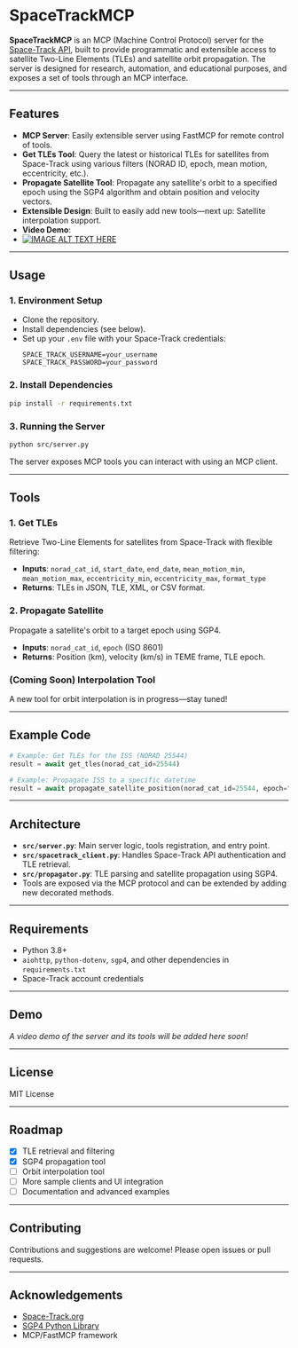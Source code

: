 # SpaceTrackMCP

**SpaceTrackMCP** is an MCP (Machine Control Protocol) server for the [Space-Track API](https://www.space-track.org/), built to provide programmatic and extensible access to satellite Two-Line Elements (TLEs) and satellite orbit propagation. The server is designed for research, automation, and educational purposes, and exposes a set of tools through an MCP interface.

---

## Features

- **MCP Server**: Easily extensible server using FastMCP for remote control of tools.
- **Get TLEs Tool**: Query the latest or historical TLEs for satellites from Space-Track using various filters (NORAD ID, epoch, mean motion, eccentricity, etc.).
- **Propagate Satellite Tool**: Propagate any satellite's orbit to a specified epoch using the SGP4 algorithm and obtain position and velocity vectors.
- **Extensible Design**: Built to easily add new tools—next up: Satellite interpolation support.
- **Video Demo**:
- [![IMAGE ALT TEXT HERE](https://img.youtube.com/vi/w21zwpXZgAE/0.jpg)]([https://www.youtube.com/watch?v=YOUTUBE_VIDEO_ID_HERE](https://youtu.be/w21zwpXZgAE))

---

## Usage

### 1. Environment Setup

- Clone the repository.
- Install dependencies (see below).
- Set up your `.env` file with your Space-Track credentials:
  ```
  SPACE_TRACK_USERNAME=your_username
  SPACE_TRACK_PASSWORD=your_password
  ```

### 2. Install Dependencies

```bash
pip install -r requirements.txt
```

### 3. Running the Server

```bash
python src/server.py
```

The server exposes MCP tools you can interact with using an MCP client.

---

## Tools

### 1. Get TLEs

Retrieve Two-Line Elements for satellites from Space-Track with flexible filtering:

- **Inputs**: `norad_cat_id`, `start_date`, `end_date`, `mean_motion_min`, `mean_motion_max`, `eccentricity_min`, `eccentricity_max`, `format_type`
- **Returns**: TLEs in JSON, TLE, XML, or CSV format.

### 2. Propagate Satellite

Propagate a satellite's orbit to a target epoch using SGP4.

- **Inputs**: `norad_cat_id`, `epoch` (ISO 8601)
- **Returns**: Position (km), velocity (km/s) in TEME frame, TLE epoch.

### (Coming Soon) Interpolation Tool

A new tool for orbit interpolation is in progress—stay tuned!

---

## Example Code

```python
# Example: Get TLEs for the ISS (NORAD 25544)
result = await get_tles(norad_cat_id=25544)

# Example: Propagate ISS to a specific datetime
result = await propagate_satellite_position(norad_cat_id=25544, epoch="2025-07-15T00:00:00Z")
```

---

## Architecture

- **`src/server.py`**: Main server logic, tools registration, and entry point.
- **`src/spacetrack_client.py`**: Handles Space-Track API authentication and TLE retrieval.
- **`src/propagator.py`**: TLE parsing and satellite propagation using SGP4.
- Tools are exposed via the MCP protocol and can be extended by adding new decorated methods.

---

## Requirements

- Python 3.8+
- `aiohttp`, `python-dotenv`, `sgp4`, and other dependencies in `requirements.txt`
- Space-Track account credentials

---

## Demo

*A video demo of the server and its tools will be added here soon!*

---

## License

MIT License

---

## Roadmap

- [x] TLE retrieval and filtering
- [x] SGP4 propagation tool
- [ ] Orbit interpolation tool
- [ ] More sample clients and UI integration
- [ ] Documentation and advanced examples

---

## Contributing

Contributions and suggestions are welcome! Please open issues or pull requests.

---

## Acknowledgements

- [Space-Track.org](https://www.space-track.org/)
- [SGP4 Python Library](https://pypi.org/project/sgp4/)
- MCP/FastMCP framework
